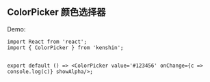 ## ColorPicker 颜色选择器

Demo:

```tsx
import React from 'react';
import { ColorPicker } from 'kenshin';


export default () => <ColorPicker value='#123456' onChange={c => console.log(c)} showAlpha/>;
```

<API/>

